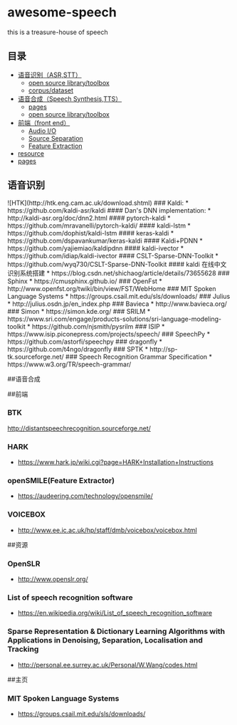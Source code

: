 # awesome-speech
this is a treasure-house of speech

## 目录
* [语音识别（ASR,STT）](#1)
  * [open source library/toolbox](#1.2)
  * [corpus/dataset](#1.3)
* [语音合成（Speech Synthesis,TTS）](#2)
  * [pages](#2.1)
  * [open source library/toolbox](#2.2)
* [前端（front end）](#3)
  * [Audio I/O](#3.1)
  * [Source Separation](#3.2)
  * [Feature Extraction](#3.3)
* [resource](#4)
* [pages](#5)

<h2 id="1">语音识别</h2>
  ![HTK](http://htk.eng.cam.ac.uk/download.shtml)
### Kaldi:
* https://github.com/kaldi-asr/kaldi
  #### Dan's DNN implementation:
* http://kaldi-asr.org/doc/dnn2.html
  #### pytorch-kaldi
* https://github.com/mravanelli/pytorch-kaldi/
  #### kaldi-lstm
* https://github.com/dophist/kaldi-lstm
  #### keras-kaldi
* https://github.com/dspavankumar/keras-kaldi
  #### Kaldi+PDNN
* https://github.com/yajiemiao/kaldipdnn
  #### kaldi-ivector
* https://github.com/idiap/kaldi-ivector
  #### CSLT-Sparse-DNN-Toolkit
* https://github.com/wyq730/CSLT-Sparse-DNN-Toolkit
  #### kaldi 在线中文识别系统搭建
* https://blog.csdn.net/shichaog/article/details/73655628
### Sphinx
* https://cmusphinx.github.io/
### OpenFst
* http://www.openfst.org/twiki/bin/view/FST/WebHome
### MIT Spoken Language Systems
* https://groups.csail.mit.edu/sls/downloads/
### Julius
* http://julius.osdn.jp/en_index.php
### Bavieca
* http://www.bavieca.org/
### Simon 
* https://simon.kde.org/
### SRILM
* https://www.sri.com/engage/products-solutions/sri-language-modeling-toolkit
* https://github.com/njsmith/pysrilm
### ISIP
* https://www.isip.piconepress.com/projects/speech/
### SpeechPy
* https://github.com/astorfi/speechpy
### dragonfly
* https://github.com/t4ngo/dragonfly
### SPTK
* http://sp-tk.sourceforge.net/
### Speech Recognition Grammar Specification
* https://www.w3.org/TR/speech-grammar/

##语音合成

##前端
### BTK
http://distantspeechrecognition.sourceforge.net/
### HARK
* https://www.hark.jp/wiki.cgi?page=HARK+Installation+Instructions
### openSMILE(Feature Extractor)
* https://audeering.com/technology/opensmile/
### VOICEBOX
* http://www.ee.ic.ac.uk/hp/staff/dmb/voicebox/voicebox.html

##资源
### OpenSLR
* http://www.openslr.org/
### List of speech recognition software
* https://en.wikipedia.org/wiki/List_of_speech_recognition_software
### Sparse Representation & Dictionary Learning Algorithms with Applications in Denoising, Separation, Localisation and Tracking
* http://personal.ee.surrey.ac.uk/Personal/W.Wang/codes.html

##主页
### MIT Spoken Language Systems
* https://groups.csail.mit.edu/sls/downloads/
